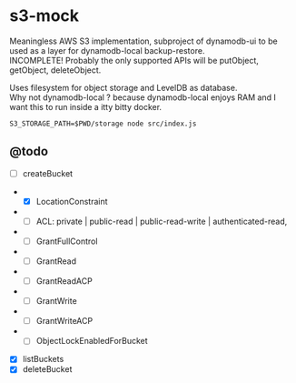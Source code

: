 # s3-mock

Meaningless AWS S3 implementation, subproject of dynamodb-ui to be used as a layer for dynamodb-local backup-restore.  
INCOMPLETE! Probably the only supported APIs will be putObject, getObject, deleteObject.  

Uses filesystem for object storage and LevelDB as database.  
Why not dynamodb-local ? because dynamodb-local enjoys RAM and I want this to run inside a itty bitty docker.  


```
S3_STORAGE_PATH=$PWD/storage node src/index.js
```

## @todo

- [ ] createBucket
-  - [x] LocationConstraint
-  - [ ] ACL: private | public-read | public-read-write | authenticated-read,
-  - [ ] GrantFullControl
-  - [ ] GrantRead
-  - [ ] GrantReadACP
-  - [ ] GrantWrite
-  - [ ] GrantWriteACP
-  - [ ] ObjectLockEnabledForBucket
- [x] listBuckets
- [x] deleteBucket
